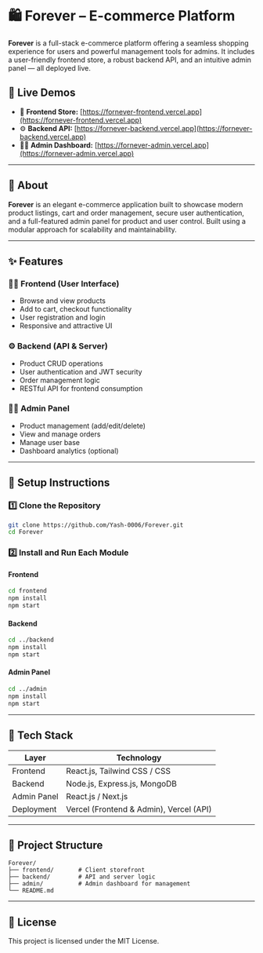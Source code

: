# 🛍️ Forever – E-commerce Platform

**Forever** is a full-stack e-commerce platform offering a seamless shopping experience for users and powerful management tools for admins. It includes a user-friendly frontend store, a robust backend API, and an intuitive admin panel — all deployed live.

## 🔗 Live Demos

- 🛒 **Frontend Store:** [https://fornever-frontend.vercel.app](https://fornever-frontend.vercel.app)  
- ⚙️ **Backend API:** [https://fornever-backend.vercel.app](https://fornever-backend.vercel.app)  
- 🧑‍💼 **Admin Dashboard:** [https://fornever-admin.vercel.app](https://fornever-admin.vercel.app)

---

## 📖 About

**Forever** is an elegant e-commerce application built to showcase modern product listings, cart and order management, secure user authentication, and a full-featured admin panel for product and user control. Built using a modular approach for scalability and maintainability.

---

## ✨ Features

### 🧑‍💻 Frontend (User Interface)
- Browse and view products
- Add to cart, checkout functionality
- User registration and login
- Responsive and attractive UI

### ⚙️ Backend (API & Server)
- Product CRUD operations
- User authentication and JWT security
- Order management logic
- RESTful API for frontend consumption

### 🧑‍💼 Admin Panel
- Product management (add/edit/delete)
- View and manage orders
- Manage user base
- Dashboard analytics (optional)

---

## 🚀 Setup Instructions

### 1️⃣ Clone the Repository

```bash
git clone https://github.com/Yash-0006/Forever.git
cd Forever
```

### 2️⃣ Install and Run Each Module

#### Frontend
```bash
cd frontend
npm install
npm start
```

#### Backend
```bash
cd ../backend
npm install
npm start
```

#### Admin Panel
```bash
cd ../admin
npm install
npm start
```

---

## 🧰 Tech Stack

| Layer         | Technology                      |
|---------------|----------------------------------|
| Frontend      | React.js, Tailwind CSS / CSS     |
| Backend       | Node.js, Express.js, MongoDB     |
| Admin Panel   | React.js / Next.js               |
| Deployment    | Vercel (Frontend & Admin), Vercel (API) |

---

## 📂 Project Structure

```
Forever/
├── frontend/       # Client storefront
├── backend/        # API and server logic
├── admin/          # Admin dashboard for management
└── README.md
```

---

## 📄 License

This project is licensed under the MIT License.

